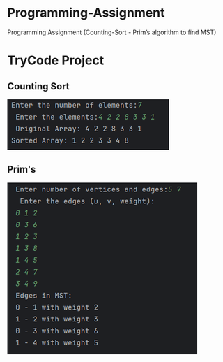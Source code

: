 # Programming-Assignment
Programming Assignment (Counting-Sort - Prim’s algorithm to find MST)


# TryCode Project


## Counting Sort

![C.png](TryCode/C.PNG)

## Prim's

![P.png](TryCode/P.PNG)



